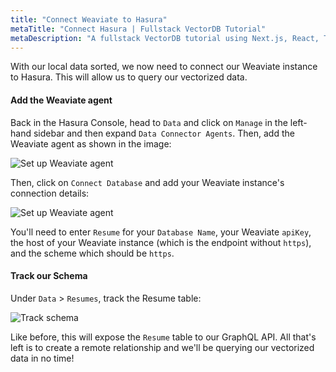 ```yaml
---
title: "Connect Weaviate to Hasura"
metaTitle: "Connect Hasura | Fullstack VectorDB Tutorial"
metaDescription: "A fullstack VectorDB tutorial using Next.js, React, TypeScript, and Hasura"
---
```


With our local data sorted, we now need to connect our Weaviate instance to Hasura. This will allow us to query our
vectorized data.

#### Add the Weaviate agent

Back in the Hasura Console, head to `Data` and click on `Manage` in the left-hand sidebar and then expand
`Data Connector Agents`. Then, add the Weaviate agent as shown in the image:

![Set up Weaviate agent](https://graphql-engine-cdn.hasura.io/learn-hasura/assets/graphql-vectordb/weaviate-connection-details.png)

Then, click on `Connect Database` and add your Weaviate instance's connection details:

![Set up Weaviate agent](https://graphql-engine-cdn.hasura.io/learn-hasura/assets/graphql-vectordb/vector-db-connect-db-9d1955d0227e35f371fb336ef0f2c38a.png)

You'll need to enter `Resume` for your `Database Name`, your Weaviate `apiKey`, the host of your Weaviate instance
(which is the endpoint without `https`), and the scheme which should be `https`.

#### Track our Schema

Under `Data` > `Resumes`, track the Resume table:

![Track schema](https://graphql-engine-cdn.hasura.io/learn-hasura/assets/graphql-vectordb/track_resume_schema.png)

Like before, this will expose the `Resume` table to our GraphQL API. All that's left is to create a remote relationship
and we'll be querying our vectorized data in no time!
